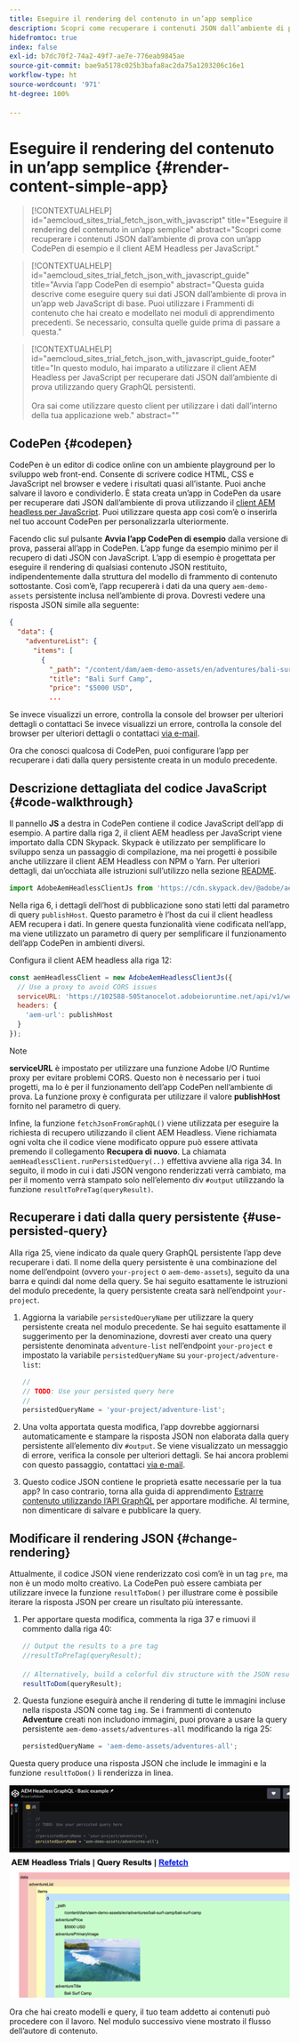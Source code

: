 ```yaml
---
title: Eseguire il rendering del contenuto in un’app semplice
description: Scopri come recuperare i contenuti JSON dall’ambiente di prova con un’app CodePen di esempio e il client AEM Headless per JavaScript.
hidefromtoc: true
index: false
exl-id: b7dc70f2-74a2-49f7-ae7e-776eab9845ae
source-git-commit: bae9a5178c025b3bafa8ac2da75a1203206c16e1
workflow-type: ht
source-wordcount: '971'
ht-degree: 100%

---
```



# Eseguire il rendering del contenuto in un’app semplice {#render-content-simple-app}

>[!CONTEXTUALHELP]
>id="aemcloud_sites_trial_fetch_json_with_javascript"
>title="Eseguire il rendering del contenuto in un’app semplice"
>abstract="Scopri come recuperare i contenuti JSON dall’ambiente di prova con un’app CodePen di esempio e il client AEM Headless per JavaScript."

>[!CONTEXTUALHELP]
>id="aemcloud_sites_trial_fetch_json_with_javascript_guide"
>title="Avvia l’app CodePen di esempio"
>abstract="Questa guida descrive come eseguire query sui dati JSON dall’ambiente di prova in un’app web JavaScript di base. Puoi utilizzare i Frammenti di contenuto che hai creato e modellato nei moduli di apprendimento precedenti. Se necessario, consulta quelle guide prima di passare a questa."

>[!CONTEXTUALHELP]
>id="aemcloud_sites_trial_fetch_json_with_javascript_guide_footer"
>title="In questo modulo, hai imparato a utilizzare il client AEM Headless per JavaScript per recuperare dati JSON dall’ambiente di prova utilizzando query GraphQL persistenti.<br><br>Ora sai come utilizzare questo client per utilizzare i dati dall’interno della tua applicazione web."
>abstract=""

## CodePen {#codepen}

CodePen è un editor di codice online con un ambiente playground per lo sviluppo web front-end. Consente di scrivere codice HTML, CSS e JavaScript nel browser e vedere i risultati quasi all’istante. Puoi anche salvare il lavoro e condividerlo. È stata creata un’app in CodePen da usare per recuperare dati JSON dall’ambiente di prova utilizzando il [client AEM headless per JavaScript](https://github.com/adobe/aem-headless-client-js). Puoi utilizzare questa app così com’è o inserirla nel tuo account CodePen per personalizzarla ulteriormente.

Facendo clic sul pulsante **Avvia l’app CodePen di esempio** dalla versione di prova, passerai all’app in CodePen. L’app funge da esempio minimo per il recupero di dati JSON con JavaScript. L’app di esempio è progettata per eseguire il rendering di qualsiasi contenuto JSON restituito, indipendentemente dalla struttura del modello di frammento di contenuto sottostante. Così com’è, l’app recupererà i dati da una query `aem-demo-assets` persistente inclusa nell’ambiente di prova. Dovresti vedere una risposta JSON simile alla seguente:

```json
{
  "data": {
    "adventureList": {
      "items": [
        {
          "_path": "/content/dam/aem-demo-assets/en/adventures/bali-surf-camp/bali-surf-camp",
          "title": "Bali Surf Camp",
          "price": "$5000 USD",
          ...
```

Se invece visualizzi un errore, controlla la console del browser per ulteriori dettagli o contattaci Se invece visualizzi un errore, controlla la console del browser per ulteriori dettagli o contattaci [via e-mail](mailto:aem-headless-trials-support@adobe.com?subject=AEM%20Trials%20support%20request).

Ora che conosci qualcosa di CodePen, puoi configurare l’app per recuperare i dati dalla query persistente creata in un modulo precedente.

## Descrizione dettagliata del codice JavaScript {#code-walkthrough}

Il pannello **JS** a destra in CodePen contiene il codice JavaScript dell’app di esempio. A partire dalla riga 2, il client AEM headless per JavaScript viene importato dalla CDN Skypack. Skypack è utilizzato per semplificare lo sviluppo senza un passaggio di compilazione, ma nei progetti è possibile anche utilizzare il client AEM Headless con NPM o Yarn. Per ulteriori dettagli, dai un’occhiata alle istruzioni sull’utilizzo nella sezione [README](https://github.com/adobe/aem-headless-client-js#aem-headless-client-for-javascript).

```javascript
import AdobeAemHeadlessClientJs from 'https://cdn.skypack.dev/@adobe/aem-headless-client-js@v3.2.0';
```

Nella riga 6, i dettagli dell’host di pubblicazione sono stati letti dal parametro di query `publishHost`. Questo parametro è l’host da cui il client headless AEM recupera i dati. In genere questa funzionalità viene codificata nell’app, ma viene utilizzato un parametro di query per semplificare il funzionamento dell’app CodePen in ambienti diversi.

Configura il client AEM headless alla riga 12:

```javascript
const aemHeadlessClient = new AdobeAemHeadlessClientJs({
  // Use a proxy to avoid CORS issues
  serviceURL: 'https://102588-505tanocelot.adobeioruntime.net/api/v1/web/aem/proxy',
  headers: {
    'aem-url': publishHost
  }
});
```

>[!NOTE]
>
>**serviceURL** è impostato per utilizzare una funzione Adobe I/O Runtime proxy per evitare problemi CORS. Questo non è necessario per i tuoi progetti, ma lo è per il funzionamento dell’app CodePen nell’ambiente di prova. La funzione proxy è configurata per utilizzare il valore **publishHost** fornito nel parametro di query.

Infine, la funzione `fetchJsonFromGraphQL()` viene utilizzata per eseguire la richiesta di recupero utilizzando il client AEM Headless. Viene richiamata ogni volta che il codice viene modificato oppure può essere attivata premendo il collegamento **Recupera di nuovo**. La chiamata `aemHeadlessClient.runPersistedQuery(..)` effettiva avviene alla riga 34. In seguito, il modo in cui i dati JSON vengono renderizzati verrà cambiato, ma per il momento verrà stampato solo nell’elemento div `#output` utilizzando la funzione `resultToPreTag(queryResult)`.

## Recuperare i dati dalla query persistente {#use-persisted-query}

Alla riga 25, viene indicato da quale query GraphQL persistente l’app deve recuperare i dati. Il nome della query persistente è una combinazione del nome dell’endpoint (ovvero `your-project` o `aem-demo-assets`), seguito da una barra e quindi dal nome della query. Se hai seguito esattamente le istruzioni del modulo precedente, la query persistente creata sarà nell’endpoint `your-project`.

1. Aggiorna la variabile `persistedQueryName` per utilizzare la query persistente creata nel modulo precedente. Se hai seguito esattamente il suggerimento per la denominazione, dovresti aver creato una query persistente denominata `adventure-list` nell’endpoint `your-project` e impostato la variabile `persistedQueryName` su `your-project/adventure-list`:

   ```javascript
   //
   // TODO: Use your persisted query here
   //
   persistedQueryName = 'your-project/adventure-list';
   ```

1. Una volta apportata questa modifica, l’app dovrebbe aggiornarsi automaticamente e stampare la risposta JSON non elaborata dalla query persistente all’elemento div `#output`. Se viene visualizzato un messaggio di errore, verifica la console per ulteriori dettagli. Se hai ancora problemi con questo passaggio, contattaci [via e-mail](mailto:aem-headless-trials-support@adobe.com?subject=AEM%20Trials%20support%20request).

1. Questo codice JSON contiene le proprietà esatte necessarie per la tua app? In caso contrario, torna alla guida di apprendimento [Estrarre contenuto utilizzando l’API GraphQL](https://experience.adobe.com/it/experiencemanager/learn/extract_content_using_graphql) per apportare modifiche. Al termine, non dimenticare di salvare e pubblicare la query.

## Modificare il rendering JSON {#change-rendering}

Attualmente, il codice JSON viene renderizzato così com’è in un tag `pre`, ma non è un modo molto creativo. La CodePen può essere cambiata per utilizzare invece la funzione `resultToDom()` per illustrare come è possibile iterare la risposta JSON per creare un risultato più interessante.

1. Per apportare questa modifica, commenta la riga 37 e rimuovi il commento dalla riga 40:

   ```javascript
   // Output the results to a pre tag
   //resultToPreTag(queryResult);
   
   // Alternatively, build a colorful div structure with the JSON results and render images inline
   resultToDom(queryResult);
   ```

1. Questa funzione eseguirà anche il rendering di tutte le immagini incluse nella risposta JSON come tag `img`. Se i frammenti di contenuto **Adventure** creati non includono immagini, puoi provare a usare la query persistente `aem-demo-assets/adventures-all` modificando la riga 25:

   ```javascript
   persistedQueryName = 'aem-demo-assets/adventures-all';
   ```

Questa query produce una risposta JSON che include le immagini e la funzione `resultToDom()` li renderizza in linea.

![Risultato della query adventures-all e della funzione di rendering resultToDom](assets/do-not-localize/adventures-all-query-result.png)

Ora che hai creato modelli e query, il tuo team addetto ai contenuti può procedere con il lavoro. Nel modulo successivo viene mostrato il flusso dell’autore di contenuto.
